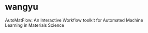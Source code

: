 # wangyu
AutoMatFlow: An Interactive Workflow toolkit for Automated Machine Learning in Materials Science
